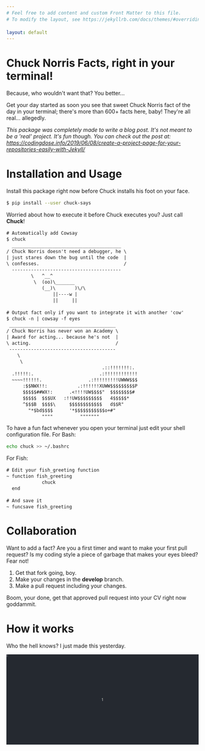 ```yaml
---
# Feel free to add content and custom Front Matter to this file.
# To modify the layout, see https://jekyllrb.com/docs/themes/#overriding-theme-defaults

layout: default
---
```

# Chuck Norris Facts, right in your terminal!

Because, who wouldn't want that? You better...

Get your day started as soon you see that sweet Chuck Norris fact of the day in your terminal; there's more than 600+ facts here, baby!
They're all real... allegedly.

_This package was completely made to write a blog post. It's not meant to be a 'real' project. It's fun though._
_You can check out the post at: https://codingdose.info/2019/06/08/create-a-project-page-for-your-repositories-easily-with-Jekyll/_

# Installation and Usage

Install this package right now before Chuck installs his foot on your face.
```bash
$ pip install --user chuck-says
```

Worried about how to execute it before Chuck executes you? Just call **Chuck**!

```
# Automatically add Cowsay
$ chuck
  ________________________________________
/ Chuck Norris doesn't need a debugger, he \
| just stares down the bug until the code  |
\ confesses.                               /
  ----------------------------------------
         \   ^__^
          \  (oo)\_______
             (__)\       )\/\
                 ||----w |
                 ||     ||

# Output fact only if you want to integrate it with another 'cow'
$ chuck -n | cowsay -f eyes
 _______________________________________
/ Chuck Norris has never won an Academy \
| Award for acting... because he's not  |
\ acting.                               /
 ---------------------------------------
    \
     \
                                   .::!!!!!!!:.
  .!!!!!:.                        .:!!!!!!!!!!!!
  ~~~~!!!!!!.                 .:!!!!!!!!!UWWW$$$
      :$$NWX!!:           .:!!!!!!XUWW$$$$$$$$$P
      $$$$$##WX!:      .<!!!!UW$$$$"  $$$$$$$$#
      $$$$$  $$$UX   :!!UW$$$$$$$$$   4$$$$$*
      ^$$$B  $$$$\     $$$$$$$$$$$$   d$$R"
        "*$bd$$$$      '*$$$$$$$$$$$o+#"
             """"          """""""
```

To have a fun fact whenever you open your terminal just edit your shell configuration file.
For Bash:
```bash
echo chuck >> ~/.bashrc
```

For Fish:
```fish
# Edit your fish_greeting function
~ function fish_greeting
             chuck
  end

# And save it
~ funcsave fish_greeting
```

# Collaboration

Want to add a fact? Are you a first timer and want to make your first pull request? Is my coding style a piece of garbage that makes your eyes bleed? Fear not!
1. Get that fork going, boy.
2. Make your changes in the **develop** branch.
3. Make a pull request including your changes.

Boom, your done, get that approved pull request into your CV right now goddammit.

# How it works

Who the hell knows? I just made this yesterday.

![chuck -n | cowsay -f dragon | lolcat -t -a -s 120](/chuck_animated.gif)
